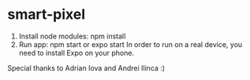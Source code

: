# smart-pixel

1. Install node modules: npm install
2. Run app: npm start or expo start
In order to run on a real device, you need to install Expo on your phone. 


Special thanks to Adrian Iova and Andrei Ilinca :)
